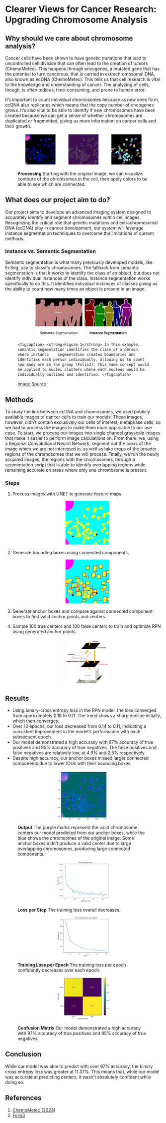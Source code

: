 # <b>Clearer Views for Cancer Research: Upgrading Chromosome Analysis </b>
## Why should we care about chromosome analysis?
Cancer cells have been shown to have genetic mutations that lead to uncontrolled cell division that can often lead to the creation of tumors (ChemoMetec). This happens through oncogenes, a mutated gene that has the potential to turn cancerous, that is carried in extrachromosomal DNA, also known as ecDNA (ChemoMetec). This tells us that cell research is vital to the knowledge and understanding of cancer. The analyzing of cells, though, is often tedious, time-consuming, and prone to human error. 

It’s important to count individual chromosomes because as new ones form, ecDNA also replicates which means that the copy number of oncogenes grows. It’s also vital to be able to identify if new chromosomes have been created because we can get a sense of whether chromosomes are duplicated or fragmented, giving us more information on cancer cells and their growth.

<figure>
<p align="center">
    <img src="assets/image_processing.png" alt="Original" width="90%" margin-left="auto" margin-right="auto"/>
    <figcaption> <strong>Processing</strong> 
    Starting with the original image, we can visualize contours of the chromsomes in the cell, then apply colors to be able to see which are connected.
    </figcaption>
</p> </figure>
    
## What does our project aim to do?
Our project aims to develope an advanced imaging system designed to accurately identify and segment chromosomes within cell images. Recognizing the critical role that genetic mutations and extrachromosomal DNA (ecDNA) play in cancer development, our system will leverage instance segmentation techniques to overcome the limitations of current methods.

### Instance vs. Semantic Segmentation
Semantic segmentation is what many previously developed models, like EcSeg, use to classify chromosomes. The fallback from semantic segmentation is that it works to identify the class of an object, but does not identify individual instances of the class. Instance segmentation works specifically to do this. It identifies individual instances of classes giving us the ability to count how many times an object is present in an image.

<figure>
<p align="center">
    <img src="assets/Segmentation.png" alt="Folio3" width="75%" margin-left="auto" margin-right="auto"/>
    
    <figcaption> <strong>Figure 1</strong> In this example, semantic segmentation identifies the class of a person where instance    segmentation creates boundaries and identifies each person individually, allowing us to count how many are in the group (Folio3). This same concept would be applied to nuclei clusters where each nucleus would be individually outlined and identified. </figcaption>
</p>
<a href= "https://www.folio3.ai/blog/semantic-segmentation-vs-instance-segmentation/"> Image Source </a>
</figure>

## Methods
To study the link between ecDNA and chromosomes, we used publicly available images of cancer cells to train our models. These images, however, didn’t contain exclusively our cells of interest, metaphase cells, so we had to process the images to make them more applicable to our use case. To start, we process our images into single channel grayscale images that make it easier to perform image calculations on. From there, we, using a Regional Convolutional Neural Network, segment out the areas of the image which we are not interested in, as well as take crops of the broader regions of the chromosomes that we will process. Finally, we run the newly acquired images, the regions with the chromosomes, through a segmentation script that is able to identify overlapping regions while remaining accurate on areas where only one chromosome is present.

### Steps
1. Process images with UNET to generate feature maps.
    <figure>
    <p align="center">
        <img src="assets/masked.png" alt="RPN" width="35%" margin-left="auto" margin-right="auto"/>
    </p> </figure>

1. Generate bounding boxes using connected components.
    <figure>
    <p align="center">
        <img src="assets/bounding boxes.png" alt="RPN" width="35%" margin-left="auto" margin-right="auto"/>
    </p> </figure>

1. Generate anchor boxes and compare against connected component boxes to find valid anchor points and centers.

1. Sample 100 true centers and 100 false centers to train and optimize RPN using generated anchor points.
    <figure>
    <p align="center">
        <img src="assets/RPN_architecture.png" alt="RPN" width="35%" margin-left="auto" margin-right="auto"/>
    </p> </figure>

## Results
- Using binary-cross entropy loss in the RPN model, the loss converged from approximately 0.18 to 0.11. The trend shows a sharp decline initially, which then converges.
- Over 10 epochs, our loss decreased from 0.14 to 0.11, indicating a consistent improvement in the model’s performance with each subsequent epoch.
- Our model demonstrated a high accuracy with 97% accuracy of true positives and 95% accuracy of true negatives. The false positives and false negatives are relatively low, at 4.9% and 2.5% respectively.
- Despite high accuracy, our anchor boxes missed larger connected components due to lower IOUs with their bounding boxes.

<figure>
<p align="center">
    <img src="assets/output.png" alt="Output" width="40%" margin-left="auto" margin-right="auto"/>
     <figcaption> <strong>Output</strong>
         The purple marks represent the valid chromosome centers our model predicted from our anchor boxes, while the blue shows the chromsomes of the original image. Some anchor boxes didn’t produce a valid center due to large overlapping chromosomes, producing large connected components.
     </figcaption>
</p> </figure>

<figure>
<p align="center">
    <img src="assets/loss.png" alt="Loss" style="width:40%">
    <figcaption> <strong>Loss per Step</strong> 
    The training loss overall decreases.
    </figcaption>
</p> </figure>

<figure>
<p align="center">
    <img src="assets/loss_per_epoch.png" alt="Loss per epoch" style="width:40%">
    <figcaption> <strong>Training Loss per Epoch</strong> 
    The training loss per epoch confidently decreases over each epoch.
    </figcaption>
</p> </figure>

<figure>
<p align="center">
    <img src="assets/confusion_matrix.png" alt="Matrix" width="40%" margin-left="auto" margin-right="auto"/>
    <figcaption> <strong>Confusion Matrix</strong> 
    Our model demonstrated a high accuracy with 97% accuracy of true positives and 95% accuracy of true negatives.
    </figcaption>
</p> </figure>


## Conclusion
While our model was able to predict with over 97% accuracy, the binary cross entropy loss was greater at 11.37%. This means that, while our model was accurate at predicting centers, it wasn’t absolutely confident while doing so.


## References
1. <a align="center" href= "https://chemometec.com/industry/oncology/"> ChemoMetec (2023) </a>
2. <a align="center" href="https://www.folio3.ai/blog/semantic-segmentation-vs-instance-segmentation/"> Folio3 </a>
